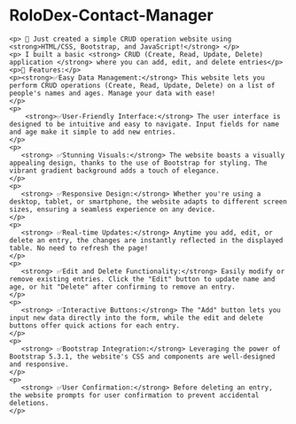 # RoloDex-Contact-Manager

    <p> 🚀 Just created a simple CRUD operation website using <strong>HTML/CSS, Bootstrap, and JavaScript!</strong> </p>
    <p> I built a basic <strong> CRUD (Create, Read, Update, Delete) application </strong> where you can add, edit, and delete entries</p>
    <p>📝 Features:</p>
    <p><strong>✅Easy Data Management:</strong> This website lets you perform CRUD operations (Create, Read, Update, Delete) on a list of people's names and ages. Manage your data with ease!
    </p>
    <p>
        <strong>✅User-Friendly Interface:</strong> The user interface is designed to be intuitive and easy to navigate. Input fields for name and age make it simple to add new entries.
    </p>
    <p>
       <strong> ✅Stunning Visuals:</strong> The website boasts a visually appealing design, thanks to the use of Bootstrap for styling. The vibrant gradient background adds a touch of elegance.
    </p>
    <p>
       <strong> ✅Responsive Design:</strong> Whether you're using a desktop, tablet, or smartphone, the website adapts to different screen sizes, ensuring a seamless experience on any device.
    </p>
    <p>
       <strong> ✅Real-time Updates:</strong> Anytime you add, edit, or delete an entry, the changes are instantly reflected in the displayed table. No need to refresh the page!
    </p>
    <p>
       <strong> ✅Edit and Delete Functionality:</strong> Easily modify or remove existing entries. Click the "Edit" button to update name and age, or hit "Delete" after confirming to remove an entry.
    </p>
    <p>
       <strong> ✅Interactive Buttons:</strong> The "Add" button lets you input new data directly into the form, while the edit and delete buttons offer quick actions for each entry.
    </p>
    <p>
       <strong> ✅Bootstrap Integration:</strong> Leveraging the power of Bootstrap 5.3.1, the website's CSS and components are well-designed and responsive.
    </p>
    <p>
       <strong> ✅User Confirmation:</strong> Before deleting an entry, the website prompts for user confirmation to prevent accidental deletions.
    </p>
